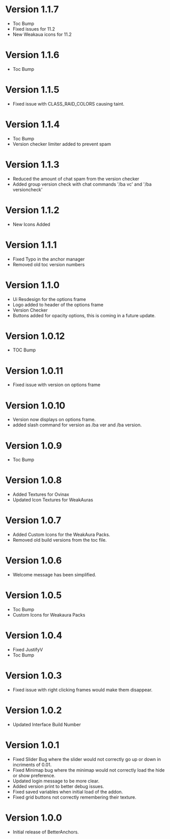 # Version 1.1.7
- Toc Bump
- Fixed issues for 11.2 
- New Weakaua icons for 11.2

# Version 1.1.6
- Toc Bump

# Version 1.1.5
- Fixed issue with CLASS_RAID_COLORS causing taint. 

# Version 1.1.4
- Toc Bump
- Version checker limiter added to prevent spam


# Version 1.1.3
- Reduced the amount of chat spam from the version checker
- Added group version check with chat commands '/ba vc' and '/ba versioncheck'

# Version 1.1.2
- New Icons Added

# Version 1.1.1

- Fixed Typo in the anchor manager
- Removed old toc version numbers

# Version 1.1.0

- Ui Resdesign for the options frame
- Logo added to header of the options frame
- Version Checker
- Buttons added for opacity options, this is coming in a future update.

# Version 1.0.12

- TOC Bump

# Version 1.0.11

- Fixed issue with version on options frame

# Version 1.0.10

- Version now displays on options frame.
- added slash command for version as /ba ver and /ba version.

# Version 1.0.9

- Toc Bump

# Version 1.0.8

- Added Textures for Ovinax
- Updated Icon Textures for WeakAuras

# Version 1.0.7

- Added Custom Icons for the WeakAura Packs.
- Removed old build versions from the toc file.

# Version 1.0.6

- Welcome message has been simplified.

# Version 1.0.5

- Toc Bump
- Custom Icons for Weakaura Packs

# Version 1.0.4

- Fixed JustifyV
- Toc Bump

# Version 1.0.3

- Fixed issue with right clicking frames would make them disappear.

# Version 1.0.2

- Updated Interface Build Number

# Version 1.0.1

- Fixed Slider Bug where the slider would not correctly go up or down in incriments of 0.01.
- Fixed Minimap bug where the minimap would not correctly load the hide or show preference.
- Updated login message to be more clear.
- Added version print to better debug issues.
- Fixed saved variables when initial load of the addon.
- Fixed grid buttons not correctly remembering their texture.

# Version 1.0.0

- Initial release of BetterAnchors.
